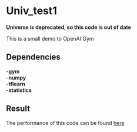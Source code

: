 # Univ_test1
**Universe is deprecated, so this code is out of date**  

This is a small demo to OpenAI Gym

## Dependencies  

-**gym**  
-**numpy**  
-**tflearn**  
-**statistics**  

## Result  

The performance of this code can be found [here](https://gym.openai.com/evaluations/eval_mcl3tGQ2RdaKmnsO1IWu3w)

